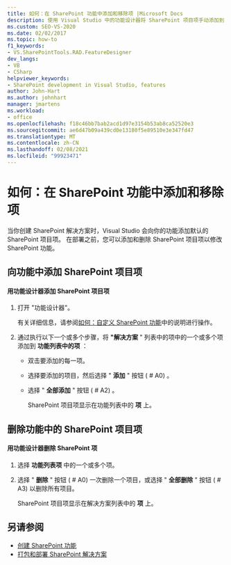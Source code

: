 ```yaml
---
title: 如何：在 SharePoint 功能中添加和移除项 |Microsoft Docs
description: 使用 Visual Studio 中的功能设计器将 SharePoint 项目项手动添加到 SharePoint 功能并将其删除。
ms.custom: SEO-VS-2020
ms.date: 02/02/2017
ms.topic: how-to
f1_keywords:
- VS.SharePointTools.RAD.FeatureDesigner
dev_langs:
- VB
- CSharp
helpviewer_keywords:
- SharePoint development in Visual Studio, features
author: John-Hart
ms.author: johnhart
manager: jmartens
ms.workload:
- office
ms.openlocfilehash: f18c46bb7bab2acd1d97e3154b53ab8ca52520e3
ms.sourcegitcommit: ae6d47b09a439cd0e13180f5e89510e3e347fd47
ms.translationtype: MT
ms.contentlocale: zh-CN
ms.lasthandoff: 02/08/2021
ms.locfileid: "99923471"
---
```

# <a name="how-to-add-and-remove-items-to-sharepoint-features"></a>如何：在 SharePoint 功能中添加和移除项
  当你创建 SharePoint 解决方案时，Visual Studio 会向你的功能添加默认的 SharePoint 项目项。 在部署之前，您可以添加和删除 SharePoint 项目项以修改 SharePoint 功能。

## <a name="add-sharepoint-project-items-to-a-feature"></a>向功能中添加 SharePoint 项目项

#### <a name="to-add-sharepoint-project-items-with-the-feature-designer"></a>用功能设计器添加 SharePoint 项目项

1. 打开 "功能设计器"。

    有关详细信息，请参阅[如何：自定义 SharePoint 功能](../sharepoint/how-to-customize-a-sharepoint-feature.md)中的说明进行操作。

2. 通过执行以下一个或多个步骤，将 **"解决方案** " 列表中的项中的一个或多个项添加到 **功能列表中的项** ：

   - 双击要添加的每一项。

   - 选择要添加的项目，然后选择 " **添加** " 按钮 ( # A0) 。

   - 选择 " **全部添加** " 按钮 ( # A2) 。

     SharePoint 项目项显示在功能列表中的 **项** 上。

## <a name="remove-sharepoint-project-items-from-a-feature"></a>删除功能中的 SharePoint 项目项

#### <a name="to-remove-sharepoint-items-with-the-feature-designer"></a>用功能设计器删除 SharePoint 项

1. 选择 **功能列表项** 中的一个或多个项。

2. 选择 " **删除** " 按钮 ( # A0) 一次删除一个项目，或选择 " **全部删除** " 按钮 ( # A3) 以删除所有项目。

     SharePoint 项目项显示在解决方案列表中的 **项** 上。

## <a name="see-also"></a>另请参阅
- [创建 SharePoint 功能](../sharepoint/creating-sharepoint-features.md)
- [打包和部署 SharePoint 解决方案](../sharepoint/packaging-and-deploying-sharepoint-solutions.md)
